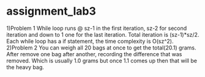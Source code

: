 # assignment_lab3
1)Problem 1
While loop runs @ sz-1 in the first iteration, sz-2 for second iteration and down to 1 one for the last iteration. Total iteration is (sz-1)*sz/2. Each while loop has a if statement, the time complexity is O(sz^2).
2)Problem 2
You can weigh all 20 bags at once to get the total(20.1) grams. After remove one bag after another, recording the difference that was removed. Which is usually 1.0 grams but once 1.1 comes up then that will be the heavy bag.
